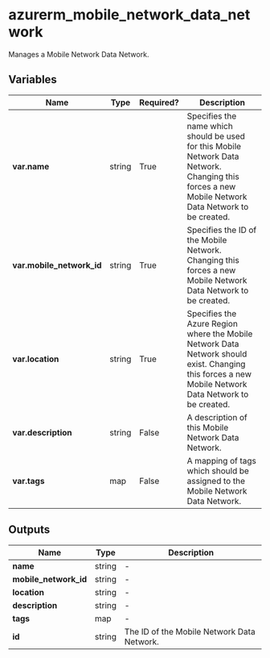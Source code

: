 # azurerm_mobile_network_data_network

Manages a Mobile Network Data Network.

## Variables

| Name | Type | Required? |  Description |
| ---- | ---- | --------- |  ----------- |
| **var.name** | string | True | Specifies the name which should be used for this Mobile Network Data Network. Changing this forces a new Mobile Network Data Network to be created. | 
| **var.mobile_network_id** | string | True | Specifies the ID of the Mobile Network. Changing this forces a new Mobile Network Data Network to be created. | 
| **var.location** | string | True | Specifies the Azure Region where the Mobile Network Data Network should exist. Changing this forces a new Mobile Network Data Network to be created. | 
| **var.description** | string | False | A description of this Mobile Network Data Network. | 
| **var.tags** | map | False | A mapping of tags which should be assigned to the Mobile Network Data Network. | 



## Outputs

| Name | Type | Description |
| ---- | ---- | --------- | 
| **name** | string  | - | 
| **mobile_network_id** | string  | - | 
| **location** | string  | - | 
| **description** | string  | - | 
| **tags** | map  | - | 
| **id** | string  | The ID of the Mobile Network Data Network. | 